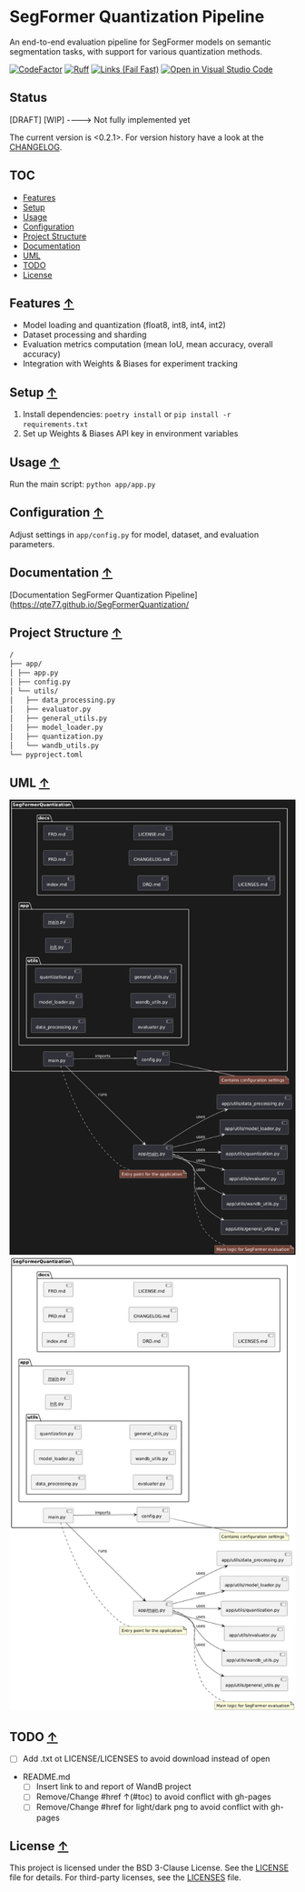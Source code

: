 # SegFormer Quantization Pipeline

An end-to-end evaluation pipeline for SegFormer models on semantic segmentation tasks, with support for various quantization methods.

[![CodeFactor](https://www.codefactor.io/repository/github/qte77/SegFormerQuantization/badge)](https://www.codefactor.io/repository/github/qte77/SegFormerQuantization)
[![Ruff](https://github.com/qte77/SegFormerQuantization/actions/workflows/ruff.yml/badge.svg)](https://github.com/qte77/SegFormerQuantization/actions/workflows/ruff.yml)
[![Links (Fail Fast)](https://github.com/qte77/SegFormerQuantization/actions/workflows/links-fail-fast.yml/badge.svg)](https://github.com/qte77/SegFormerQuantization/actions/workflows/links-fail-fast.yml)
[![Open in Visual Studio Code](https://img.shields.io/static/v1?logo=visualstudiocode&label=&message=Open%20in%20Visual%20Studio%20Code&labelColor=2c2c32&color=007acc&logoColor=007acc)](https://vscode.dev/github/qte77/SegFormerQuantization)

## Status

[DRAFT] [WIP] ----> Not fully implemented yet

The current version is <0.2.1>. For version history have a look at the [CHANGELOG](CHANGELOG.md).

## TOC

* [Features](#features-)
* [Setup](#setup-)
* [Usage](#usage-)
* [Configuration](#configuration-)
* [Project Structure](#project-structure-)
* [Documentation](#documentation-)
* [UML](#uml-)
* [TODO](#todo-)
* [License](#license-)

## Features [↑](#toc)

- Model loading and quantization (float8, int8, int4, int2)
- Dataset processing and sharding
- Evaluation metrics computation (mean IoU, mean accuracy, overall accuracy)
- Integration with Weights & Biases for experiment tracking
	
## Setup [↑](#toc)

1. Install dependencies: `poetry install` or `pip install -r requirements.txt`
2. Set up Weights & Biases API key in environment variables

## Usage [↑](#toc)

Run the main script: `python app/app.py`

## Configuration [↑](#toc)

Adjust settings in `app/config.py` for model, dataset, and evaluation parameters.

## Documentation [↑](#toc)

[Documentation SegFormer Quantization Pipeline](https://qte77.github.io/SegFormerQuantization/

## Project Structure [↑](#toc)

```
/
├── app/
│ ├── app.py
│ ├── config.py
│ └── utils/
│   ├── data_processing.py
│   ├── evaluator.py
│   ├── general_utils.py
│   ├── model_loader.py
│   ├── quantization.py
│   └── wandb_utils.py
└── pyproject.toml
```

## UML [↑](#toc)

[<img src="assets/SegFormerQuantization.UML.dark.png" alt="SegFormerQuantization.UML.dark.png" />](./#gh-dark-mode-only)
[<img src="assets/SegFormerQuantization.UML.light.png" alt="SegFormerQuantization.UML.light.png" />](./#gh-light-mode-only)

## TODO [↑](#toc)

- [ ] Add .txt ot LICENSE/LICENSES to avoid download instead of open
- README.md
	- [ ] Insert link to and report of WandB project
	- [ ] Remove/Change #href ↑(#toc) to avoid conflict with gh-pages
	- [ ] Remove/Change #href for light/dark png to avoid conflict with gh-pages

## License [↑](#toc)

This project is licensed under the BSD 3-Clause License. See the [LICENSE](LICENSE) file for details.
For third-party licenses, see the [LICENSES](LICENSES) file.

